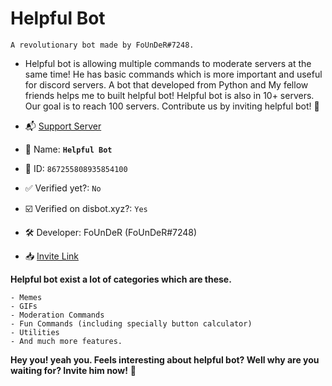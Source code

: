 # Helpful Bot

`A revolutionary bot made by FoUnDeR#7248.`
- Helpful bot is allowing multiple commands to moderate servers at the same time! 
  He has basic commands which is more important and useful for discord servers.
  A bot that developed from Python and My fellow friends helps me to built helpful bot!
  Helpful bot is also in 10+ servers. Our goal is to reach 100 servers. Contribute us by inviting helpful bot! :tada:


- :mailbox_with_mail: [Support Server](https://discord.gg/Uker5NKCR4)
- :pencil: Name: **`Helpful Bot`**
- :card_index: ID: `867255808935854100`
- :white_check_mark: Verified yet?: `No`
- :ballot_box_with_check: Verified on disbot.xyz?: `Yes`
- 🛠️ Developer: FoUnDeR (FoUnDeR#7248)
- 📥 [Invite Link](https://discord.com/oauth2/authorize?client_id=867255808935854100&permissions=4294967287&scope=bot)

**Helpful bot exist a lot of categories which are these.**
```
- Memes
- GIFs 
- Moderation Commands
- Fun Commands (including specially button calculator)
- Utilities 
- And much more features. 
```

**Hey you! yeah you. Feels interesting about helpful bot? Well why are you waiting for? Invite him now!** 👋
